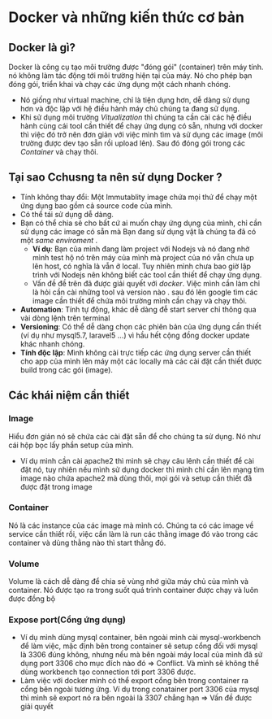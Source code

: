 # Docker và những kiến thức cơ bản 
## Docker là gì?
Docker là công cụ tạo môi trường được "đóng gói" (container)  trên máy tính. nó không làm tác động tới môi trường hiện tại của máy.
Nó cho phép bạn đóng gói, triển khai và chạy các ứng dụng một cách nhanh chóng. 
* Nó giống như virtual machine, chỉ là tiện dụng hơn, dễ dàng sử dụng hơn và độc lập với hệ điều hành máy chủ chúng ta đang sử dụng.
* Khi sử dụng môi trường *Vitualization* thì chúng ta cần cài các hệ điều hành cùng cái tool cần thiết để chạy ứng dụng có sẵn, nhưng với docker thì việc đó trở nên đơn giản với việc mình tìm và sử dụng các image (môi trường được dev tạo sẵn rồi upload lên). Sau đó đóng gói trong các *Container* và chạy thôi.
## Tại sao Cchusng ta nên sử dụng Docker ?
* Tính không thay đổi: Một Immutablity image chứa mọi thứ để chạy một ứng dụng bao gồm cả source code của mình.
* Có thể tái sử dụng dễ dàng.
* Bạn có thể chia sẻ cho bất cứ ai muốn chạy ứng dụng của mình, chỉ cần sử dụng các image có sẵn mà Bạn đang sử dụng vật là chúng ta đã có một *same enviroment* .
    * **Ví dụ**: Bạn của mình đang làm project với Nodejs và nó đang nhờ mình test hộ nó trên máy của mình mà project của nó vẫn chưa up lên host, có nghĩa là vẫn ở local. Tuy nhiên mình chưa bao giờ lập trình với Nodejs nên không biết các tool cần thiết để chạy ứng dụng.
    * Vấn đề đề trên đã được giải quyết với *docker*. Việc mình cần làm chỉ là hỏi  cần cài những tool và version nào . sau đó lên google tìm các image cần thiết để chứa môi trường mình cần chạy và chạy thôi.
* **Automation**: Tính tự động, khác dễ dàng đễ start server chỉ thông qua vài dòng lệnh trên terminal
* **Versioning**: Có thể dễ dàng chọn các phiên bản của ứng dụng cần thiết (ví dụ như mysql5.7, laravel5 ...) vì hầu hết cộng đồng docker update khác nhanh chóng.
* **Tính độc lập**:  Mình không cài trực tiếp các ứng dụng server cần thiết cho app của mình lên máy một các locally mà các cài đặt cần thiết được build trong các gói (image).

## Các khái niệm cần thiết
### Image
Hiểu đơn giản nó sẽ chứa các cài đặt sẵn để cho chúng ta sử dụng. Nó như cái hộp bọc lấy phần setup của mình.
* Ví dụ mình cần cài apache2 thì mình sẽ chạy câu lênh cần thiết để cài đặt nó, tuy nhiên nếu mình sử dụng docker thì mình chỉ cần lên mạng tìm image nào chứa apache2 mà dùng thôi, mọi gói và setup cần thiết đã được đặt trong image
### Container
Nó là các instance của các image mà mình có. Chúng ta có các image về service cần thiết rồi, việc cần làm là run các thằng image đó vào trong các container và dùng thằng nào thì start thằng đó.
### Volume
Volume là cách dễ dàng để chia sẻ vùng nhớ giữa máy chủ của mình và container. Nó được tạo ra trong suốt quá trình container được chạy và luôn được đồng bộ
### Expose port(Cổng ứng dụng)
* Ví dụ mình dùng mysql container, bên ngoài mình cài mysql-workbench để làm việc, mặc định bên trong container sẽ setup cổng đối với mysql là 3306 đúng không, nhưng nếu mà bên ngoài máy local của mình đã sử dụng port 3306 cho mục đích nào đó => Conflict. Và mình sẽ không thể dùng workbench tạo connection tới port 3306 được.
* Làm việc với docker mình có thể export cổng bên trong container ra cổng bên ngoài tương ứng. Ví dụ trong conatainer port 3306 của mysql thì mình sẽ export nó ra bên ngoài là 3307 chẳng hạn => Vấn đề được giải quyết